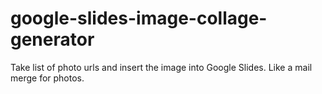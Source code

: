 # google-slides-image-collage-generator
Take list of photo urls and insert the image into Google Slides. Like a mail merge for photos.

